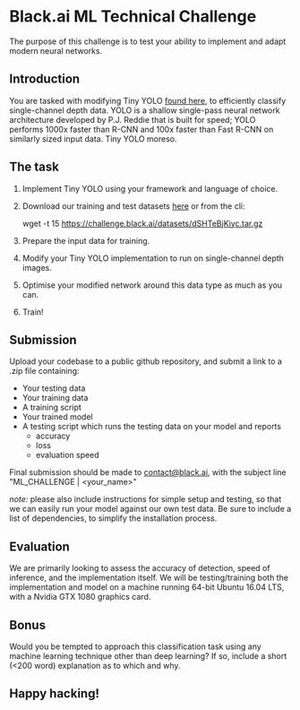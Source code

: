 # Black.ai ML Technical Challenge
The purpose of this challenge is to test your ability to implement and adapt modern neural networks. 

## Introduction
You are tasked with modifying Tiny YOLO [found here](https://pjreddie.com/darknet/yolo/), to efficiently classify single-channel depth data. YOLO is a shallow single-pass neural network architecture developed by P.J. Reddie that is built for speed; YOLO performs 1000x faster than R-CNN and 100x faster than Fast R-CNN on similarly sized input data. Tiny YOLO moreso. 

## The task

1. Implement Tiny YOLO using your framework and language of choice. 
2. Download our training and test datasets [here](#) or from the cli:

    wget -t 15 https://challenge.black.ai/datasets/dSHTeBjKiyc.tar.gz

3. Prepare the input data for training. 
4. Modify your Tiny YOLO implementation to run on single-channel depth images. 
5. Optimise your modified network around this data type as much as you can.
6. Train! 

## Submission

Upload your codebase to a public github repository, and submit a link to a .zip file containing:
- Your testing data
- Your training data
- A training script
- Your trained model
- A testing script which runs the testing data on your model and reports 
    - accuracy
    - loss
    - evaluation speed

Final submission should be made to contact@black.ai, with the subject line "ML_CHALLENGE | <your_name>"

*note:* please also include instructions for simple setup and testing, so that we can easily run your model against our own test data. Be sure to include a list of dependencies, to simplify the installation process. 

## Evaluation
We are primarily looking to assess the accuracy of detection, speed of inference, and the implementation itself. We will be testing/training both the implementation and model on a machine running 64-bit Ubuntu 16.04 LTS, with a Nvidia GTX 1080 graphics card.  

## Bonus
Would you be tempted to approach this classification task using any machine learning technique other than deep learning? If so, include a short (<200 word) explanation as to which and why. 

## Happy hacking! 
